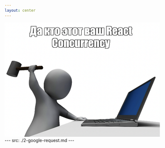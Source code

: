 ```yaml
---
layout: center
---
```

<img src="/images/mem2.png" class="m-70 h-70 rounded" />
---
src: ./2-google-request.md
---

